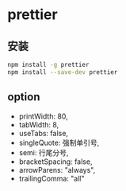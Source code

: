 <!--
 * @Author: SilvesterChiao
 * @Date: 2020-05-08 18:10:56
 * @LastEditors: SilvesterChiao
 * @LastEditTime: 2020-08-11 11:10:02
-->

# prettier

## 安装

```bash
npm install -g prettier
npm install --save-dev prettier
```

## option

-   printWidth: 80,
-   tabWidth: 8,
-   useTabs: false,
-   singleQuote: 强制单引号,
-   semi: 行尾分号,
-   bracketSpacing: false,
-   arrowParens: "always",
-   trailingComma: "all"
